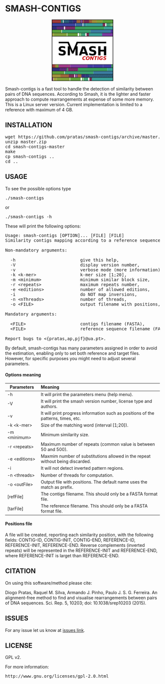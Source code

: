 # SMASH-CONTIGS #

<p align="center"><img src="/logo.png" 
alt="smash-contigs" width="200" height="200" border="0" /></p>

Smash-contigs is a fast tool to handle the detection of similarity between pairs of DNA sequences.
According to Smash, it is the lighter and faster approach to compute rearrangements at expense of some more memory.
This is a Linux server version. Current implementation is limited to a reference with maximum of 4 GB.

## INSTALLATION ##

<pre>
wget https://github.com/pratas/smash-contigs/archive/master.zip
unzip master.zip
cd smash-contigs-master
make
cp smash-contigs ..
cd ..
</pre>

## USAGE ##

To see the possible options type
<pre>
./smash-contigs
</pre>
or
<pre>
./smash-contigs -h
</pre>
These will print the following options:
<pre>
Usage: smash-contigs [OPTION]... [FILE] [FILE]                           
Similarity contigs mapping according to a reference sequence.            
                                                                         
Non-mandatory arguments:                                                 
                                                                         
  -h                         give this help,                             
  -V                         display version number,                     
  -v                         verbose mode (more information),            
  -k &#60k-mer&#62                 k-mer size [1;20],                          
  -m &#60minimum&#62               minimum similar block size,                 
  -r &#60repeats&#62               maximum repeats number,                     
  -e &#60editions&#62              number of allowed editions,                 
  -i                         do NOT map inversions,                      
  -n &#60nThreads&#62              number of threads,                          
  -o &#60FILE&#62                  output filename with positions,             
                                                                         
Mandatory arguments:                                                     
                                                                         
  &#60FILE&#62                     contigs filename (FASTA),                   
  &#60FILE&#62                     reference sequence filename (FASTA).        
                                                                         
Report bugs to &#60{pratas,ap,pjf}@ua.pt&#62.        
</pre>

By default, smash-contigs has many parameters assigned in order to avoid the estimation, enabling only to set both reference and target files. However, for specific purposes you might need to adjust several parameters. 

#### Options meaning

| Parameters     | Meaning                                                                              |
|----------------|:-------------------------------------------------------------------------------------|
| -h             | It will print the parameters menu (help menu).                                        |
| -V             | It will print the smash version number, license type and authors.                    |
| -v             | It will print progress information such as positions of the patterns, times, etc.    |
| -k &#60;k-mer&#62;    | Size of the matching word  (interval [1;20]). |
| -m &#60;minimum&#62;  | Minimum similarity size. |
| -r &#60;repeats&#62;  | Maximum number of repeats (common value is between 50 and 500). |
| -e &#60;editions&#62; | Maxmim number of substitutions allowed in the repeat without being discarded. |
| -i             | It will not detect inverted pattern regions. |
| -n &#60;threads&#62;  | Number of threads for computation. |
| -o &#60;outFile&#62;  | Output file with positions. The default name uses the match as prefix. |
| [refFile]     | The contigs filename. This should only be a FASTA format file. |
| [tarFile]     | The reference filename. This should only be a FASTA format file. |

#### Positions file

A file will be created, reporting each similarity position, with the following fields: 
CONTIG-ID, CONTIG-INIT, CONTIG-END, REFERENCE-ID, REFERENCE-INIT, REFERENCE-END. Reverse complements (inverted repeats) will be represented in the REFERENCE-INIT and REFERENCE-END, where REFERENCE-INIT is larget than REFERENCE-END.

## CITATION ##

On using this software/method please cite:

Diogo Pratas, Raquel M. Silva, Armando J. Pinho, Paulo J. S. G. Ferreira. An alignment-free method to find and visualise rearrangements between pairs of DNA sequences. Sci. Rep. 5, 10203; doi: 10.1038/srep10203 (2015).

## ISSUES ##

For any issue let us know at [issues link](https://github.com/pratas/smash-contigs/issues).

## LICENSE ##

GPL v2.

For more information:
<pre>http://www.gnu.org/licenses/gpl-2.0.html</pre>

